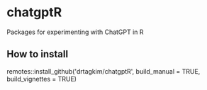 # chatgptR
Packages for experimenting with ChatGPT in R

## How to install

  remotes::install_github('drtagkim/chatgptR',
                          build_manual = TRUE,
                          build_vignettes = TRUE)
